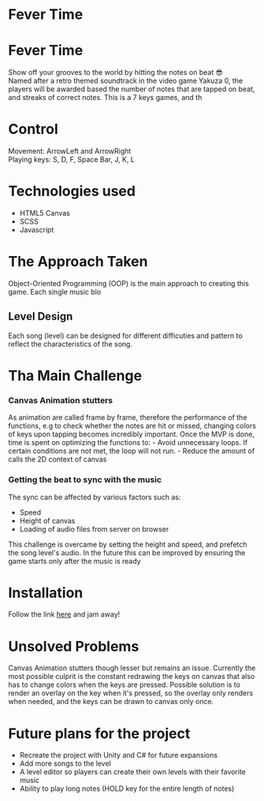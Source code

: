 # Fever Time


# Fever Time
Show off your grooves to the world by hitting the notes on beat 😎  
Named after a retro themed soundtrack in the video game Yakuza 0, the players will be awarded based the number of notes that are tapped on beat, and streaks of correct notes. This is a 7 keys games, and th

# Control
Movement: ArrowLeft and ArrowRight  
Playing keys: S, D, F, Space Bar, J, K, L

# Technologies used
- HTML5 Canvas
- SCSS
- Javascript

# The Approach Taken
Object-Oriented Programming (OOP) is the main approach to creating this game. Each single music blo
## Level Design
Each song (level) can be designed for different difficuties and pattern to reflect the characteristics of the song.

# Tha Main Challenge
### Canvas Animation stutters
As animation are called frame by frame, therefore the performance of the functions, e.g to check whether the notes are hit or missed, changing colors of keys upon tapping becomes incredibly important. Once the MVP is done, time is spent on optimizing the functions to:
    - Avoid unnecessary loops. If certain conditions are not met, the loop will not run.
    - Reduce the amount of calls the 2D context of canvas
    
### Getting the beat to sync with the music
The sync can be affected by various factors such as:
  - Speed
  - Height of canvas
  - Loading of audio files from server on browser
  
  This challenge is overcame by setting the height and speed, and prefetch the song level's audio. In the future this can be improved by ensuring the game starts only after the music is ready
 
   
# Installation 
Follow the link [here](https://pages.git.generalassemb.ly/isaacyongty/rhythm-games/) and jam away!

# Unsolved Problems
Canvas Animation stutters though lesser but remains an issue. Currently the most possible culprit is the constant redrawing the keys on canvas that also has to change colors when the keys are pressed. Possible solution is to render an overlay on the key when it's pressed, so the overlay only renders when needed, and the keys can be drawn to canvas only once.

# Future plans for the project
  - Recreate the project with Unity and C# for future expansions
  - Add more songs to the level
  - A level editor so players can create their own levels with their favorite music
  - Ability to play long notes (HOLD key for the entire length of notes)
